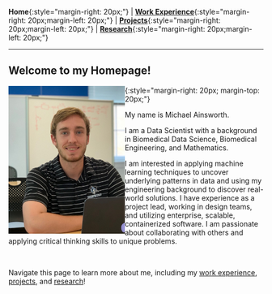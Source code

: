 **Home**{:style="margin-right: 20px;"}
|
[**Work Experience**](http://michaelainsworth.me/workExperience){:style="margin-right: 20px;margin-left: 20px;"}
|
[**Projects**](http://michaelainsworth.me/projects){:style="margin-right: 20px;margin-left: 20px;"}
|
[**Research**](http://michaelainsworth.me/research){:style="margin-right: 20px;margin-left: 20px;"}

___

## Welcome to my Homepage!

<img align="left" width="230" height="291" src="pictures/profile.JPG">{:style="margin-right: 20px; margin-top: 20px;"}

My name is Michael Ainsworth.

I am a Data Scientist with a background in Biomedical Data Science, Biomedical Engineering, and Mathematics.

I am interested in applying machine learning techniques to uncover underlying patterns in data and using my engineering background to discover real-world solutions. I have experience as a project lead, working in design teams, and utilizing enterprise, scalable, containerized software. I am passionate about collaborating with others and applying critical thinking skills to unique problems.

<br/>

Navigate this page to learn more about me, including my [work experience](http://michaelainsworth.me/workExperience), [projects](http://michaelainsworth.me/projects), and [research](http://michaelainsworth.me/research)!
